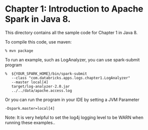 # Chapter 1: Introduction to Apache Spark in Java 8.

This directory contains all the sample code for Chapter 1 in Java 8.

To compile this code, use maven:
```
% mvn package
```

To run an example, such as LogAnalyzer, you can use spark-submit program
```
%  ${YOUR_SPARK_HOME}/bin/spark-submit
   --class "com.databricks.apps.logs.chapter1.LogAnalyzer"
   --master local[4]
   target/log-analyzer-2.0.jar
   ../../data/apache.access.log
```

Or you can run the program in your IDE by setting a JVM Parameter
```
-Dspark.master=local[4]
```

Note: It is very helpful to set the log4j logging level to be WARN when
running these examples..
